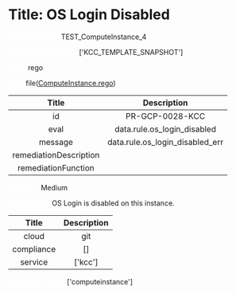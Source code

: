 



# Title: OS Login Disabled


***<font color="white">Master Test Id:</font>*** TEST_ComputeInstance_4

***<font color="white">Master Snapshot Id:</font>*** ['KCC_TEMPLATE_SNAPSHOT']

***<font color="white">type:</font>*** rego

***<font color="white">rule:</font>*** file([ComputeInstance.rego])  
  
  
  
  

|Title|Description|
| :---: | :---: |
|id|PR-GCP-0028-KCC|
|eval|data.rule.os_login_disabled|
|message|data.rule.os_login_disabled_err|
|remediationDescription||
|remediationFunction||


***<font color="white">Severity:</font>*** Medium

***<font color="white">Description:</font>*** OS Login is disabled on this instance.  
  
  

|Title|Description|
| :---: | :---: |
|cloud|git|
|compliance|[]|
|service|['kcc']|


***<font color="white">Resource Types:</font>*** ['computeinstance']


[ComputeInstance.rego]: https://github.com/prancer-io/prancer-compliance-test/tree/master/google/kcc/ComputeInstance.rego
